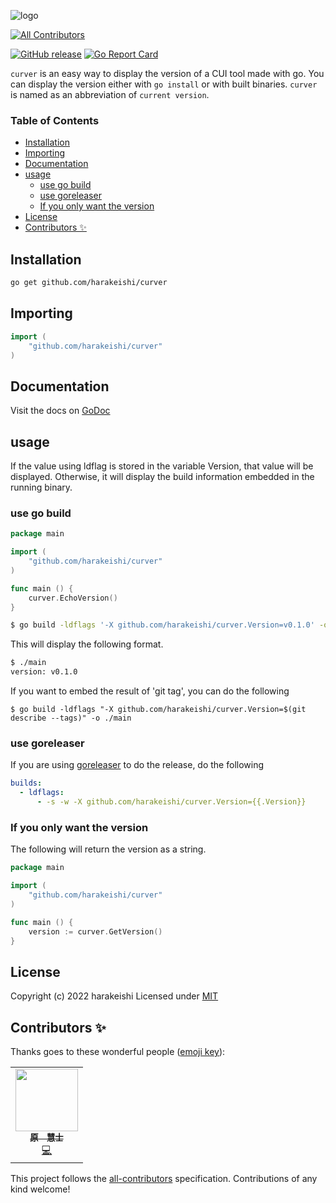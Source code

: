 ![logo](logo.png)
<!-- ALL-CONTRIBUTORS-BADGE:START - Do not remove or modify this section -->
[![All Contributors](https://img.shields.io/badge/all_contributors-1-orange.svg?style=flat-square)](#contributors-)
<!-- ALL-CONTRIBUTORS-BADGE:END -->
[![GitHub release](https://img.shields.io/github/release/harakeishi/curver.svg)](https://github.com/harakeishi/curver/releases) [![Go Report Card](https://goreportcard.com/badge/github.com/harakeishi/curver)](https://goreportcard.com/report/github.com/harakeishi/curver) 

`curver` is an easy way to display the version of a CUI tool made with go.
You can display the version either with `go install` or with built binaries.
`curver` is named as an abbreviation of `current version`.

### Table of Contents
- [Installation](#installation)
- [Importing](#importing)
- [Documentation](#documentation)
- [usage](#usage)
  - [use go build](#use-go-build)
  - [use goreleaser](#use-goreleaser)
  - [If you only want the version](#if-you-only-want-the-version)
- [License](#license)
- [Contributors ✨](#contributors-)

## Installation
```bash
go get github.com/harakeishi/curver
```

## Importing
```go
import (
    "github.com/harakeishi/curver"
)
```

## Documentation
Visit the docs on [GoDoc](https://pkg.go.dev/github.com/harakeishi/curver)

## usage
If the value using ldflag is stored in the variable Version, that value will be displayed.
Otherwise, it will display the build information embedded in the running binary.

### use go build
```go:main.go
package main

import (
	"github.com/harakeishi/curver"
)

func main () {
    curver.EchoVersion()
}
```

``` bash
$ go build -ldflags '-X github.com/harakeishi/curver.Version=v0.1.0' -o ./main
```

This will display the following format.

```bash
$ ./main
version: v0.1.0
```

If you want to embed the result of 'git tag', you can do the following

```
$ go build -ldflags "-X github.com/harakeishi/curver.Version=$(git describe --tags)" -o ./main
```
### use goreleaser
If you are using [goreleaser](https://goreleaser.com/) to do the release, do the following

```yml
builds:
  - ldflags:
      - -s -w -X github.com/harakeishi/curver.Version={{.Version}}

```

### If you only want the version
The following will return the version as a string.

```go:main.go
package main

import (
	"github.com/harakeishi/curver"
)

func main () {
    version := curver.GetVersion()
}
```

## License
Copyright (c) 2022 harakeishi
Licensed under [MIT](LICENSE)

## Contributors ✨

Thanks goes to these wonderful people ([emoji key](https://allcontributors.org/docs/en/emoji-key)):

<!-- ALL-CONTRIBUTORS-LIST:START - Do not remove or modify this section -->
<!-- prettier-ignore-start -->
<!-- markdownlint-disable -->
<table>
  <tr>
    <td align="center"><a href="https://yaserarenai.com"><img src="https://avatars.githubusercontent.com/u/44335168?v=4?s=100" width="100px;" alt=""/><br /><sub><b>原　慧士</b></sub></a><br /><a href="https://github.com/harakeishi/curver/commits?author=harakeishi" title="Code">💻</a></td>
  </tr>
</table>

<!-- markdownlint-restore -->
<!-- prettier-ignore-end -->

<!-- ALL-CONTRIBUTORS-LIST:END -->

This project follows the [all-contributors](https://github.com/all-contributors/all-contributors) specification. Contributions of any kind welcome!